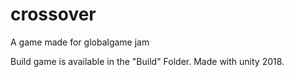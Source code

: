 # crossover
A game made for globalgame jam

Build game is available in the "Build" Folder.
Made with unity 2018.

